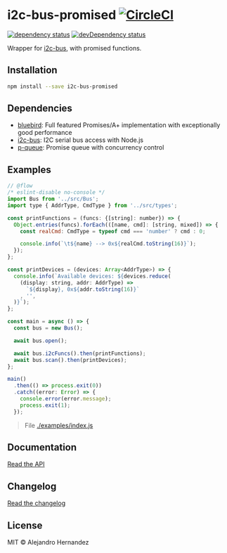 # i2c-bus-promised [![CircleCI](https://circleci.com/gh/AlejandroHerr/i2c-bus-promised/tree/master.svg?style=svg)](https://circleci.com/gh/AlejandroHerr/scroll-phat-hd.js/tree/development)

<!--@shields.flatSquare('deps','devDeps')-->
[![dependency status](https://img.shields.io/david/AlejandroHerr/i2c-bus-promised/master.svg?style=flat-square)](https://david-dm.org/AlejandroHerr/i2c-bus-promised/master) [![devDependency status](https://img.shields.io/david/dev/AlejandroHerr/i2c-bus-promised/master.svg?style=flat-square)](https://david-dm.org/AlejandroHerr/i2c-bus-promised/master#info=devDependencies)
<!--/@-->

Wrapper for [i2c-bus](https://github.com/fivdi/i2c-bus), with promised functions.

<!--@installation()-->
## Installation

```sh
npm install --save i2c-bus-promised
```
<!--/@-->

<!--@dependencies()-->
## <a name="dependencies">Dependencies</a>

- [bluebird](https://github.com/petkaantonov/bluebird): Full featured Promises/A+ implementation with exceptionally good performance
- [i2c-bus](https://github.com/fivdi/i2c-bus): I2C serial bus access with Node.js
- [p-queue](undefined): Promise queue with concurrency control

<!--/@-->

## Examples

<!--@snippet('./examples/index.js', { showSource: true })-->
```js
// @flow
/* eslint-disable no-console */
import Bus from '../src/Bus';
import type { AddrType, CmdType } from '../src/types';

const printFunctions = (funcs: {[string]: number}) => {
  Object.entries(funcs).forEach(([name, cmd]: [string, mixed]) => {
    const realCmd: CmdType = typeof cmd === 'number' ? cmd : 0;

    console.info(`\t${name} --> 0x${realCmd.toString(16)}`);
  });
};

const printDevices = (devices: Array<AddrType>) => {
  console.info(`Available devices: ${devices.reduce(
    (display: string, addr: AddrType) =>
      `${display}, 0x${addr.toString(16)}`
    , '',
  )}`);
};

const main = async () => {
  const bus = new Bus();

  await bus.open();

  await bus.i2cFuncs().then(printFunctions);
  await bus.scan().then(printDevices);
};

main()
  .then(() => process.exit(0))
  .catch((error: Error) => {
    console.error(error.message);
    process.exit(1);
  });
```

> File [./examples/index.js](./examples/index.js)
<!--/@-->

## Documentation

[Read the API](https://github.com/AlejandroHerr/i2c-bus-promised/blob/master/API.md)

## Changelog

[Read the changelog](https://github.com/AlejandroHerr/i2c-bus-promised/blob/master/CHANGELOG.md)

## License

MIT © Alejandro Hernandez
